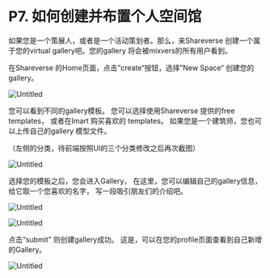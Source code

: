 # P7. 如何创建并布置个人空间馆

如果您是一个策展人，或者是一个活动策划者。那么，来Shareverse 创建一个属于您的virtual gallery吧。您的gallery 将会被mixvers的所有用户看到。

在Shareverse 的Home页面，点击”create“按钮，选择”New Space“ 创建您的gallery。

![Untitled](https://s3-us-west-2.amazonaws.com/secure.notion-static.com/1c435475-52a3-4889-b719-b04234977f94/Untitled.png)

您可以看到不同的gallery模板。 您可以选择使用Shareverse 提供的free templates， 或者在Imart 购买喜欢的 templates。 如果您是一个建筑师，您也可以上传自己的gallery 模型文件。

（左侧的分类，待前端按照UI的三个分类修改之后再次截图）

![Untitled](https://s3-us-west-2.amazonaws.com/secure.notion-static.com/3cd2fdb5-afa4-4abc-a1f6-def02f9b62cc/Untitled.png)

选择您的模板之后，您会进入Gallery， 在这里，您可以编辑自己的gallery信息，给它取一个您喜欢的名字， 写一段吸引朋友们的介绍吧。

![Untitled](https://s3-us-west-2.amazonaws.com/secure.notion-static.com/0d444264-1927-4da5-87a8-1cf4b87a0dc1/Untitled.png)

![Untitled](https://s3-us-west-2.amazonaws.com/secure.notion-static.com/a21327a3-b4f6-4096-86b5-cb3a53edc316/Untitled.png)

点击“submit” 则创建gallery成功。 这是，可以在您的profile页面查看到自己新增的Gallery。

![Untitled](https://s3-us-west-2.amazonaws.com/secure.notion-static.com/0bdfe2dc-b360-4ea9-a840-b0a97b5bfdc2/Untitled.png)
